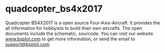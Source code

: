 # quadcopter_bs4x2017
Quadcopter BS4X2017 is a open source Four-Axis-Aircraft. It provides the all information for hobbyists to build their own aircrafts. 
The open documents include the schematic, sourcode. 
You can visit our website www.bsplot.com to get more information, or send the email to support@bsplot.com.
